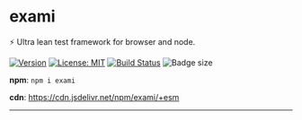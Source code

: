 # exami

⚡ Ultra lean test framework for browser and node.

[![Version](https://img.shields.io/npm/v/exami.svg?color=success&style=flat-square)](https://www.npmjs.com/package/exami)
[![License: MIT](https://img.shields.io/badge/License-MIT-brightgreen.svg)](https://opensource.org/licenses/MIT)
[![Build Status](https://github.com/abhishiv/exami/actions/workflows/ci.yml/badge.svg)](https://github.com/abhishiv/exami/actions/workflows/ci.yml)
![Badge size](https://deno.bundlejs.com/badge?q=exami&treeshake=[*]&config={%22cdn%22:%22https://cdn.jsdelivr.net/npm%22})

**npm**: `npm i exami`

**cdn**: https://cdn.jsdelivr.net/npm/exami/+esm

---
